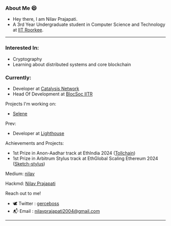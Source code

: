 ### About Me 😄
* Hey there, I am Nilav Prajapati.
* A 3rd Year Undergraduate student in Computer Science and Technology at [IIT Roorkee](https://www.iitr.ac.in).

<hr>

### Interested In:
- Cryptography
- Learning about distributed systems and core blockchain

### Currently:
- Developer at [Catalysis Network](https://catalysis.network/)
- Head Of Development at [BlocSoc IITR](https://blocsoc.iitr.ac.in/)

Projects I'm working on:
- [Selene](https://github.com/BlocSoc-iitr/selene)

Prev:
  - Developer at [Lighthouse](https://www.lighthouse.storage/)

Achievements and Projects:
- 1st Prize in Anon-Aadhar track at EthIndia 2024 ([Tollchain](https://devfolio.co/projects/tollchain-3125))
- 1st Prize in Arbitrum Stylus track at EthGlobal Scaling Ethereum 2024 ([Sketch-stylus](https://ethglobal.com/showcase/sketch-stylus-x2wuz))

Medium: [nilav](https://medium.com/@nilavprajapati2004)

Hackmd: [Nilav Prajapati](https://hackmd.io/@gerceboss)

Reach out to me!
- 🕊️ Twitter : [gerceboss](https://x.com/gerceboss_21)
- 📬 Email : nilavprajapati2004@gmail.com
<hr>

<!--/![gerceboss's Stats](https://github-readme-stats.vercel.app/api?username=gerceboss&theme=dracula&show_icons=true&hide_border=false&count_private=true) ![gerceboss's Streak](https://github-readme-streak-stats.herokuapp.com/?user=gerceboss&theme=dracula&hide_border=false)

<br>
<br> 
  
![gerceboss's Top Languages](https://github-readme-stats.vercel.app/api/top-langs/?username=gerceboss&theme=dracula&show_icons=true&hide_border=false&layout=compact)
<hr>

<!--
**gerceboss/gerceboss** is a ✨ _special_ ✨ repository because its `README.md` (this file) appears on your GitHub profile.

Here are some ideas to get you started:

- 🔭 I’m currently working on ...
- 🌱 I’m currently learning ...
- 👯 I’m looking to collaborate on ...
- 🤔 I’m looking for help with ...
- 💬 Ask me about ...
- 📫 How to reach me: ...
- 😄 Pronouns: ...
- ⚡ Fun fact: ...
-->
